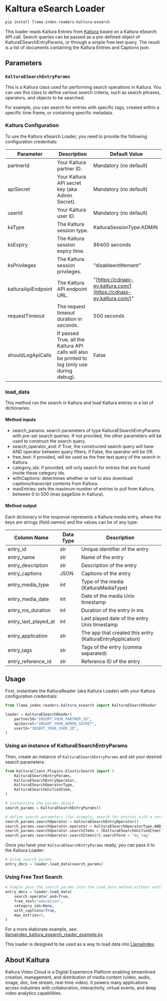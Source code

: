 # Kaltura eSearch Loader

```bash
pip install llama-index-readers-kaltura-esearch
```

This loader reads Kaltura Entries from [Kaltura](https://corp.kaltura.com) based on a Kaltura eSearch API call.
Search queries can be passed as a pre-defined object of KalturaESearchEntryParams, or through a simple free text query.
The result is a list of documents containing the Kaltura Entries and Captions json.

## Parameters

### `KalturaESearchEntryParams`

This is a Kaltura class used for performing search operations in Kaltura. You can use this class to define various search criteria, such as search phrases, operators, and objects to be searched.

For example, you can search for entries with specific tags, created within a specific time frame, or containing specific metadata.

### Kaltura Configuration

To use the Kaltura eSearch Loader, you need to provide the following configuration credentials:

| Parameter          | Description                                                                                    | Default Value                                                      |
| ------------------ | ---------------------------------------------------------------------------------------------- | ------------------------------------------------------------------ |
| partnerId          | Your Kaltura partner ID.                                                                       | Mandatory (no default)                                             |
| apiSecret          | Your Kaltura API secret key (aka Admin Secret).                                                | Mandatory (no default)                                             |
| userId             | Your Kaltura user ID.                                                                          | Mandatory (no default)                                             |
| ksType             | The Kaltura session type.                                                                      | KalturaSessionType.ADMIN                                           |
| ksExpiry           | The Kaltura session expiry time.                                                               | 86400 seconds                                                      |
| ksPrivileges       | The Kaltura session privileges.                                                                | "disableentitlement"                                               |
| kalturaApiEndpoint | The Kaltura API endpoint URL.                                                                  | "[https://cdnapi-ev.kaltura.com/](https://cdnapi-ev.kaltura.com/)" |
| requestTimeout     | The request timeout duration in seconds.                                                       | 500 seconds                                                        |
| shouldLogApiCalls  | If passed True, all the Kaltura API calls will also be printed to log (only use during debug). | False                                                              |

### load_data

This method run the search in Kaltura and load Kaltura entries in a list of dictionaries.

#### Method inputs

- search_params: search parameters of type KalturaESearchEntryParams with pre-set search queries. If not provided, the other parameters will be used to construct the search query.
- search_operator_and: if True, the constructed search query will have AND operator between query filters, if False, the operator will be OR.
- free_text: if provided, will be used as the free text query of the search in Kaltura.
- category_ids: if provided, will only search for entries that are found inside these category ids.
- withCaptions: determines whether or not to also download captions/transcript contents from Kaltura.
- maxEntries: sets the maximum number of entries to pull from Kaltura, between 0 to 500 (max pageSize in Kaltura).

#### Method output

Each dictionary in the response represents a Kaltura media entry, where the keys are strings (field names) and the values can be of any type:

| Column Name          | Data Type | Description                                               |
| -------------------- | --------- | --------------------------------------------------------- |
| entry_id             | str       | Unique identifier of the entry                            |
| entry_name           | str       | Name of the entry                                         |
| entry_description    | str       | Description of the entry                                  |
| entry_captions       | JSON      | Captions of the entry                                     |
| entry_media_type     | int       | Type of the media (KalturaMediaType)                      |
| entry_media_date     | int       | Date of the media Unix timestamp                          |
| entry_ms_duration    | int       | Duration of the entry in ms                               |
| entry_last_played_at | int       | Last played date of the entry Unix timestamp              |
| entry_application    | str       | The app that created this entry (KalturaEntryApplication) |
| entry_tags           | str       | Tags of the entry (comma separated)                       |
| entry_reference_id   | str       | Reference ID of the entry                                 |

## Usage

First, instantiate the KalturaReader (aka Kaltura Loader) with your Kaltura configuration credentials:

```python
from llama_index.readers.kaltura_esearch import KalturaESearchReader

loader = KalturaESearchReader(
    partnerId="INSERT_YOUR_PARTNER_ID",
    apiSecret="INSERT_YOUR_ADMIN_SECRET",
    userId="INSERT_YOUR_USER_ID",
)
```

### Using an instance of KalturaESearchEntryParams

Then, create an instance of `KalturaESearchEntryParams` and set your desired search parameters:

```python
from KalturaClient.Plugins.ElasticSearch import (
    KalturaESearchEntryParams,
    KalturaESearchEntryOperator,
    KalturaESearchOperatorType,
    KalturaESearchUnifiedItem,
)

# instantiate the params object
search_params = KalturaESearchEntryParams()

# define search parameters (for example, search for entries with a certain tag)
search_params.searchOperator = KalturaESearchEntryOperator()
search_params.searchOperator.operator = KalturaESearchOperatorType.AND_OP
search_params.searchOperator.searchItems = [KalturaESearchUnifiedItem()]
search_params.searchOperator.searchItems[0].searchTerm = "my_tag"
```

Once you have your `KalturaESearchEntryParams` ready, you can pass it to the Kaltura Loader:

```python
# Using search params
entry_docs = loader.load_data(search_params)
```

### Using Free Text Search

```python
# Simple pass the search params into the load_data method without setting search_params
entry_docs = loader.load_data(
    search_operator_and=True,
    free_text="education",
    category_ids=None,
    with_captions=True,
    max_entries=5,
)
```

For a more elaborate example, see: [llamaindex_kaltura_esearch_reader_example.py](https://gist.github.com/zoharbabin/07febcfe52b64116c9e3ba1a392b59a0)

This loader is designed to be used as a way to load data into [LlamaIndex](https://github.com/run-llama/llama_index/).

## About Kaltura

Kaltura Video Cloud is a Digital Experience Platform enabling streamlined creation, management, and distribution of media content (video, audio, image, doc, live stream, real-time video). It powers many applications across industries with collaboration, interactivity, virtual events, and deep video analytics capabilities.
